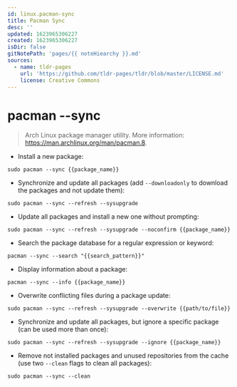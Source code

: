```yaml
---
id: linux.pacman-sync
title: Pacman Sync
desc: ''
updated: 1623965306227
created: 1623965306227
isDir: false
gitNotePath: 'pages/{{ noteHiearchy }}.md'
sources:
  - name: tldr-pages
    url: 'https://github.com/tldr-pages/tldr/blob/master/LICENSE.md'
    license: Creative Commons
---
```

# pacman --sync

> Arch Linux package manager utility.
> More information: <https://man.archlinux.org/man/pacman.8>.

- Install a new package:

`sudo pacman --sync {{package_name}}`

- Synchronize and update all packages (add `--downloadonly` to download the packages and not update them):

`sudo pacman --sync --refresh --sysupgrade`

- Update all packages and install a new one without prompting:

`sudo pacman --sync --refresh --sysupgrade --noconfirm {{package_name}}`

- Search the package database for a regular expression or keyword:

`pacman --sync --search "{{search_pattern}}"`

- Display information about a package:

`pacman --sync --info {{package_name}}`

- Overwrite conflicting files during a package update:

`sudo pacman --sync --refresh --sysupgrade --overwrite {{path/to/file}}`

- Synchronize and update all packages, but ignore a specific package (can be used more than once):

`sudo pacman --sync --refresh --sysupgrade --ignore {{package_name}}`

- Remove not installed packages and unused repositories from the cache (use two `--clean` flags to clean all packages):

`sudo pacman --sync --clean`

